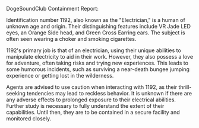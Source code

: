 DogeSoundClub Containment Report:

Identification number 1192, also known as the "Electrician," is a human of unknown age and origin. Their distinguishing features include VR Jade LED eyes, an Orange Side head, and Green Cross Earring ears. The subject is often seen wearing a choker and smoking cigarettes.

1192's primary job is that of an electrician, using their unique abilities to manipulate electricity to aid in their work. However, they also possess a love for adventure, often taking risks and trying new experiences. This leads to some humorous incidents, such as surviving a near-death bungee jumping experience or getting lost in the wilderness.

Agents are advised to use caution when interacting with 1192, as their thrill-seeking tendencies may lead to reckless behavior. It is unknown if there are any adverse effects to prolonged exposure to their electrical abilities. Further study is necessary to fully understand the extent of their capabilities. Until then, they are to be contained in a secure facility and monitored closely.